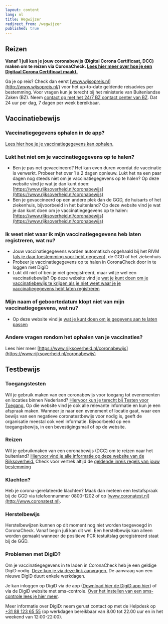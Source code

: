 ```yaml
---
layout: content
lang: nl
title: Wegwijzer
redirect_from: /wegwijzer
published: true
---
```

## Reizen

<div style="font-weight: bold;" markdown="1">

Vanaf 1 juli kun je jouw coronabewijs (Digital Corona Certificaat, DCC) maken om te reizen via CoronaCheck. [Lees hier meer over hoe je een Digitaal Corona Certificaat maakt.](https://coronacheck.nl/nl/faq/1-1-hoe-werkt-de-coronacheck-app/)

</div>

Ga je op reis? Check dan eerst [www.wijsopreis.nl](http://www.wijsopreis.nl/) voor het up-to-date geldende reisadvies per bestemming. Voor vragen kun je terecht bij het ministerie van Buitenlandse Zaken (BZ). Neem [contact op met het 24/7 BZ contact center van BZ](https://www.nederlandwereldwijd.nl/contact/contact-met-het-24-7-bz-contactcenter). Dat 24 uur per dag, 7 dagen per week bereikbaar.

## Vaccinatiebewijs
### Vaccinatiegegevens ophalen in de app? 

[Lees hier hoe je je vaccinatiegegevens kan ophalen.](https://coronacheck.nl/nl/faq/1-1-hoe-werkt-de-coronacheck-app/)

### Lukt het niet om je vaccinatiegegevens op te halen?

- Ben je pas net gevaccineerd? Het kan even duren voordat de vaccinatie is verwerkt. Probeer het over 1 à 2 dagen opnieuw. Lukt het na een paar dagen nog steeds niet om je vaccinatiegegevens op te halen? Op deze website vind je wat je dan kunt doen: [https://www.rijksoverheid.nl/coronabewijs](https://www.rijksoverheid.nl/coronabewijs) 
- Ben je gevaccineerd op een andere plek dan de GGD, de huisarts of het ziekenhuis, bijvoorbeeld in het buitenland? Op deze website vind je wat je dan kunt doen om je vaccinatiegegevens op te halen: [https://www.rijksoverheid.nl/coronabewijs](https://www.rijksoverheid.nl/coronabewijs)

### Ik weet niet waar ik mijn vaccinatiegegevens heb laten registreren, wat nu?

- Jouw vaccinatiegegevens worden automatisch opgehaald bij het RIVM ([als je daar toestemming voor hebt gegeven](https://www.rijksoverheid.nl/onderwerpen/coronavirus-covid-19/vraag-en-antwoord/toestemming-registratie-coronavaccinatie)), de GGD of het ziekenhuis
- Probeer je vaccinatiegegevens op te halen in CoronaCheck door in te loggen met DigiD
- Lukt dit niet of ben je niet geregistreerd, maar wil je wel een vaccinatiebewijs? Op deze website vind je [wat je kunt doen om je vaccinatiebewijs te krijgen als je niet weet waar je je vaccinatiegegevens hebt laten registreren](https://www.rijksoverheid.nl/coronabewijs)

### Mijn naam of geboortedatum klopt niet van mijn vaccinatiegegevens, wat nu?

- Op deze website vind je [wat je kunt doen om je gegevens aan te laten passen](https://www.rijksoverheid.nl/coronabewijs)

### Andere vragen rondom het ophalen van je vaccinaties? 

Lees hier meer [https://www.rijksoverheid.nl/coronabewijs](https://www.rijksoverheid.nl/coronabewijs) 

## Testbewijs
### Toegangstesten

Wil je gebruik maken van een coronabewijs voor toegang tot evenementen en locaties binnen Nederland? [Hiervoor kun je terecht bij Testen voor Toegang.](https://www.testenvoortoegang.org/) Op die website vind je ook alle relevante informatie en kun je een afspraak maken. Wanneer je naar een evenement of locatie gaat, waar een bewijs van een negatieve coronatestbewijs voor nodig is, geeft de organisatie meestal ook veel informatie. Bijvoorbeeld op een toegangsbewijs, in een bevestigingsmail of op de website.

### Reizen

Wil je gebruikmaken van een coronabewijs (DCC) om te reizen naar het buitenland? [Hiervoor vind je alle informatie op deze website van de Rijksoverheid.](https://www.rijksoverheid.nl/onderwerpen/coronavirus-covid-19/reizen-en-vakantie/reizen-buitenland/gratis-test-bij-reizen-naar-het-buitenland) Check voor vertrek altijd de [geldende inreis regels van jouw bestemming](http://www.wijsopreis.nl/)

### Klachten?

Heb je corona-gerelateerde klachten? Maak dan meteen een testafspraak bij de GGD via telefoonnummer 0800-1202 of op [www.coronatest.nl](http://www.coronatest.nl).

### Herstelbewijs

Herstelbewijzen kunnen op dit moment nog niet worden toegevoegd in CoronaCheck. Vanaf begin juli kan dit wel. Een herstelbewijs kan alleen worden gemaakt wanneer de positieve PCR testuitslag geregistreerd staat bij de GGD. 

### Problemen met DigiD?

Om je vaccinatiegegevens in te laden in CoronaCheck heb je een geldige DigiD nodig. [Deze kun je via deze link aanvragen.](https://digid.nl/aanvragen) De aanvraag van een nieuwe DigiD duurt enkele werkdagen.

Je kan inloggen op DigiD via de app ([Download hier de DigiD app hier](https://www.digid.nl/inlogmethodes/digid-app)) of via de DigiD website met sms-controle. [Over het instellen van een sms-controle lees je hier meer](https://www.digid.nl/inlogmethodes/sms-controle).

Meer informatie over DigiD: neem gerust contact op met de Helpdesk op <a href="tel:0031881236555">+31 88 123 65 55</a> (op werkdagen bereikbaar van 8.00 tot 22.00 uur en in het weekend van 12:00-22:00).

